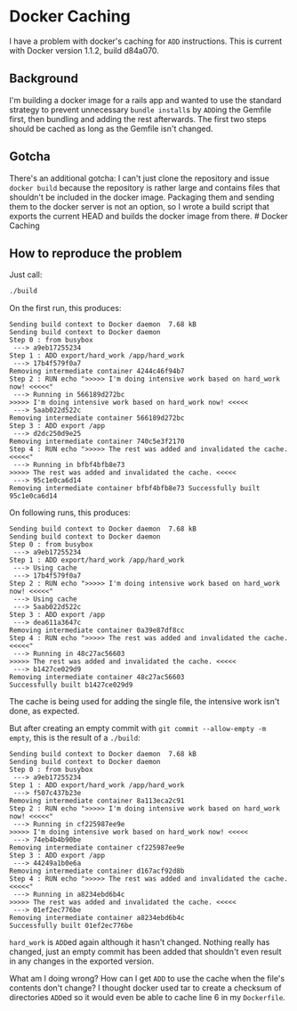 # Docker Caching

I have a problem with docker's caching for ```ADD``` instructions. This is current with Docker version 1.1.2, build d84a070.


## Background

I'm building a docker image for a rails app and wanted to use the standard
strategy to prevent unnecessary ```bundle install```s by ```ADD```ing the
Gemfile first, then bundling and adding the rest afterwards. The first two steps
should be cached as long as the Gemfile isn't changed.


## Gotcha

There's an additional gotcha: I can't just clone the repository and issue
```docker build``` because the repository is rather large and contains files
that shouldn't be included in the docker image. Packaging them and sending them
to the docker server is not an option, so I wrote a build script that exports
the current HEAD and builds the docker image from there.  # Docker Caching 


## How to reproduce the problem

Just call:

```bash
./build
```

On the first run, this produces:

```
Sending build context to Docker daemon  7.68 kB
Sending build context to Docker daemon
Step 0 : from busybox
 ---> a9eb17255234
Step 1 : ADD export/hard_work /app/hard_work
 ---> 17b4f579f0a7
Removing intermediate container 4244c46f94b7
Step 2 : RUN echo ">>>>> I'm doing intensive work based on hard_work now! <<<<<"
 ---> Running in 566189d272bc
>>>>> I'm doing intensive work based on hard_work now! <<<<<
 ---> 5aab022d522c
Removing intermediate container 566189d272bc
Step 3 : ADD export /app
 ---> d2dc250d9e25
Removing intermediate container 740c5e3f2170
Step 4 : RUN echo ">>>>> The rest was added and invalidated the cache. <<<<<"
 ---> Running in bfbf4bfb8e73
>>>>> The rest was added and invalidated the cache. <<<<<
 ---> 95c1e0ca6d14
Removing intermediate container bfbf4bfb8e73 Successfully built 95c1e0ca6d14
```

On following runs, this produces:

```
Sending build context to Docker daemon  7.68 kB
Sending build context to Docker daemon
Step 0 : from busybox
 ---> a9eb17255234
Step 1 : ADD export/hard_work /app/hard_work
 ---> Using cache
 ---> 17b4f579f0a7
Step 2 : RUN echo ">>>>> I'm doing intensive work based on hard_work now! <<<<<"
 ---> Using cache
 ---> 5aab022d522c
Step 3 : ADD export /app
 ---> dea611a3647c
Removing intermediate container 0a39e87df8cc
Step 4 : RUN echo ">>>>> The rest was added and invalidated the cache. <<<<<"
 ---> Running in 48c27ac56603
>>>>> The rest was added and invalidated the cache. <<<<<
 ---> b1427ce029d9
Removing intermediate container 48c27ac56603
Successfully built b1427ce029d9
```

The cache is being used for adding the single file, the intensive work isn't
done, as expected.

But after creating an empty commit with ```git commit --allow-empty -m empty```,
this is the result of a ```./build```:

```
Sending build context to Docker daemon  7.68 kB
Sending build context to Docker daemon
Step 0 : from busybox
 ---> a9eb17255234
Step 1 : ADD export/hard_work /app/hard_work
 ---> f507c437b23e
Removing intermediate container 8a113eca2c91
Step 2 : RUN echo ">>>>> I'm doing intensive work based on hard_work now! <<<<<"
 ---> Running in cf225987ee9e
>>>>> I'm doing intensive work based on hard_work now! <<<<<
 ---> 74eb4b4b90be
Removing intermediate container cf225987ee9e
Step 3 : ADD export /app
 ---> 44249a1b0e6a
Removing intermediate container d167acf92d8b
Step 4 : RUN echo ">>>>> The rest was added and invalidated the cache. <<<<<"
 ---> Running in a8234ebd6b4c
>>>>> The rest was added and invalidated the cache. <<<<<
 ---> 01ef2ec776be
Removing intermediate container a8234ebd6b4c
Successfully built 01ef2ec776be
```

```hard_work``` is ```ADD```ed again although it hasn't changed. Nothing really
has changed, just an empty commit has been added that shouldn't even result in
any changes in the exported version.

What am I doing wrong? How can I get ```ADD``` to use the cache when the file's
contents don't change? I thought docker used tar to create a checksum of
directories ```ADD```ed so it would even be able to cache line 6 in my ```Dockerfile```.
